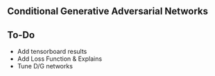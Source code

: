 ## Conditional Generative Adversarial Networks

## To-Do
* Add tensorboard results
* Add Loss Function & Explains 
* Tune D/G networks